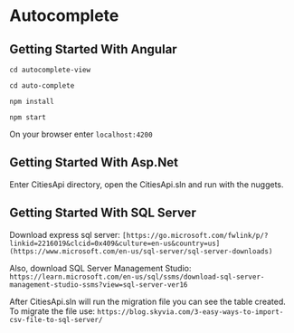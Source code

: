 # Autocomplete

## Getting Started With Angular

`cd autocomplete-view`

`cd auto-complete`


`npm install`


`npm start`

On your browser enter `localhost:4200`


## Getting Started With Asp.Net
Enter CitiesApi directory, open the CitiesApi.sln and run with the nuggets.


## Getting Started With SQL Server

Download express sql server:
`[https://go.microsoft.com/fwlink/p/?linkid=2216019&clcid=0x409&culture=en-us&country=us](https://www.microsoft.com/en-us/sql-server/sql-server-downloads)`

Also, download SQL Server Management Studio:
`https://learn.microsoft.com/en-us/sql/ssms/download-sql-server-management-studio-ssms?view=sql-server-ver16`

After CitiesApi.sln will run the migration file you can see the table created.
To migrate the file use: `https://blog.skyvia.com/3-easy-ways-to-import-csv-file-to-sql-server/`




